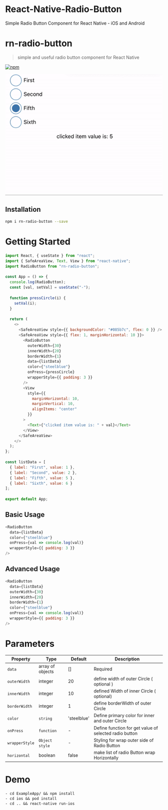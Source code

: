# React-Native-Radio-Button

Simple Radio Button Component for React Native - iOS and Android

# rn-radio-button

> simple and useful radio button component for React Native

[![npm](https://img.shields.io/npm/v/rn-radio-button.svg?style=plastic)](https://npmjs.org/package/rn-radio-button)

<p>

![image info](ExampleApp/giftRN-radiobutton.gif)

</p>

## Installation

```sh
npm i rn-radio-button --save
```

# Getting Started

```js
import React, { useState } from "react";
import { SafeAreaView, Text, View } from "react-native";
import RadioButton from "rn-radio-button";

const App = () => {
  console.log(RadioButton);
  const [val, setVal] = useState("-");

  function pressCircle(i) {
    setVal(i);
  }

  return (
    <>
      <SafeAreaView style={{ backgroundColor: "#085b7c", flex: 0 }} />
      <SafeAreaView style={{ flex: 1, marginHorizontal: 10 }}>
        <RadioButton
          outerWidth={30}
          innerWidth={20}
          borderWidth={1}
          data={listData}
          color={"steelblue"}
          onPress={pressCircle}
          wrapperStyle={{ padding: 3 }}
        />
        <View
          style={{
            marginHorizontal: 10,
            marginVertical: 10,
            alignItems: "center"
          }}
        >
          <Text>{"clicked item value is: " + val}</Text>
        </View>
      </SafeAreaView>
    </>
  );
};

const listData = [
  { label: "First", value: 1 },
  { label: "Second", value: 2 },
  { label: "Fifth", value: 5 },
  { label: "Sixth", value: 6 }
];

export default App;
```

## Basic Usage

```js
<RadioButton
  data={listData}
  color={"steelblue"}
  onPress={val => console.log(val)}
  wrapperStyle={{ padding: 3 }}
/>
```

## Advanced Usage

```js
<RadioButton
  data={listData}
  outerWidth={30}
  innerWidth={20}
  borderWidth={1}
  color={"steelblue"}
  onPress={val => console.log(val)}
  wrapperStyle={{ padding: 3 }}
/>
```

# Parameters

| Property       | Type             | Default     | Description                                            |
| -------------- | ---------------- | ----------- | ------------------------------------------------------ |
| `data`         | array of objects | []          | Required                                               |
| `outerWidth`   | integer          | 20          | define width of outer Circle ( optional )              |
| `innerWidth`   | integer          | 10          | defined Width of inner Circle ( optional)              |
| `borderWidth`  | integer          | 1           | define borderWidth of outer Circle                     |
| `color`        | `string`         | 'steelblue' | Define primary color for inner and outer Circle        |
| `onPress`      | `function`       | -           | Define function for get value of selected radio button |
| `wrapperStyle` | `Object style`   | -           | Styling for wrap outer side of Radio Button            |
| `horizontal`   | boolean          | false       | make list of radio Button wrap Horizontally            |

# Demo

```
- cd ExampleApp/ && npm install
- cd ios && pod install
- cd .. && react-native run-ios
```
